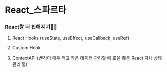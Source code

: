 # React_스파르타

### React랑 더 친해지기🐱‍🐉

1. React Hooks (useState, useEffect, useCallback, useRef)

2. Custom Hook

3. ContextAPI (변경이 매우 적고 작은 데이터 관리할 때 효율 좋은 React 자체 상태관리 툴)